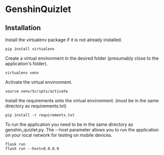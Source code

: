 # GenshinQuizlet
## Installation
Install the virtualenv package if it is not already installed.<br/>
```
pip install virtualenv
```

Create a virtual environment in the desired folder (presumably close to the application's folder).<br/>
```
virtualenv venv
```

Activate the virtual environment.<br/>
```
source venv/Scripts/activate
```

Install the requirements onto the virtual environment. (must be in the same directory as requirements.txt)<br/>
```
pip install -r requirements.txt
```

To run the application you need to be in the same directory as genshin_quizlet.py. The --host parameter allows you to run the application on your local network for testing on mobile devices.<br/>
```
flask run
flask run --host=0.0.0.0
```

